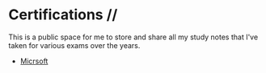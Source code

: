 # Certifications //

This is a public space for me to store and share all my study notes that I've taken for various exams over the years. 

  - [Micrsoft](/Microsoft/readme.md)
